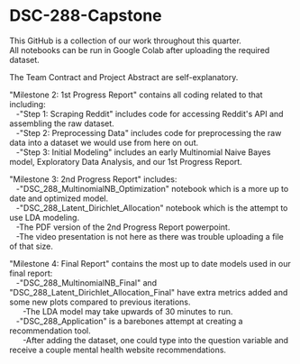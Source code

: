 # DSC-288-Capstone
This GitHub is a collection of our work throughout this quarter.
<br />All notebooks can be run in Google Colab after uploading the required dataset.

The Team Contract and Project Abstract are self-explanatory.

"Milestone 2: 1st Progress Report" contains all coding related to that including:
<br />&nbsp;&nbsp;&nbsp;-"Step 1: Scraping Reddit" includes code for accessing Reddit's API and assembling the raw dataset.
<br />&nbsp;&nbsp;&nbsp;-"Step 2: Preprocessing Data" includes code for preprocessing the raw data into a dataset we would use from here on out.
<br />&nbsp;&nbsp;&nbsp;-"Step 3: Initial Modeling" includes an early Multinomial Naive Bayes model, Exploratory Data Analysis, and our 1st Progress Report.

"Milestone 3: 2nd Progress Report" includes:
<br />&nbsp;&nbsp;&nbsp;-"DSC_288_MultinomialNB_Optimization" notebook which is a more up to date and optimized model.
<br />&nbsp;&nbsp;&nbsp;-"DSC_288_Latent_Dirichlet_Allocation" notebook which is the attempt to use LDA modeling.
<br />&nbsp;&nbsp;&nbsp;-The PDF version of the 2nd Progress Report powerpoint.
<br />&nbsp;&nbsp;&nbsp;-The video presentation is not here as there was trouble uploading a file of that size.

"Milestone 4: Final Report" contains the most up to date models used in our final report:
<br />&nbsp;&nbsp;&nbsp;-"DSC_288_MultinomialNB_Final" and "DSC_288_Latent_Dirichlet_Allocation_Final" have extra metrics added and some new plots compared to previous iterations.
<br />&nbsp;&nbsp;&nbsp;&nbsp;&nbsp;&nbsp;-The LDA model may take upwards of 30 minutes to run.
<br />&nbsp;&nbsp;&nbsp;-"DSC_288_Application" is a barebones attempt at creating a recommendation tool.
<br />&nbsp;&nbsp;&nbsp;&nbsp;&nbsp;&nbsp;-After adding the dataset, one could type into the question variable and receive a couple mental health website recommendations.
